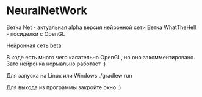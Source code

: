 # NeuralNetWork

Ветка Net - актуальная alpha версия нейронной сети
Ветка WhatTheHell - посиделки с OpenGL

Нейронная сеть beta

В коде есть много чего касательно OpenGL, но оно закомментировано. Зато нейронка нормально работает :)

Для запуска на Linux или Windows
./gradlew run

Для выхода из программы закройте окно ;)
